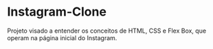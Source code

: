 # Instagram-Clone

Projeto visado a entender os conceitos de HTML, CSS e Flex Box, que operam na página inicial do Instagram.
